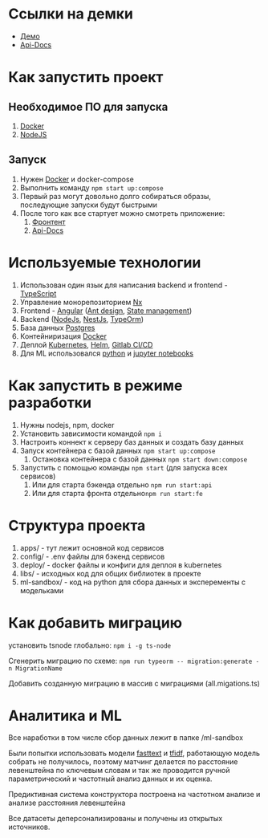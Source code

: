 
# Ссылки на демки
* [Демо](https://huntu.dev.meteora.pro/)
* [Api-Docs](https://huntu.dev.meteora.pro/api/docs/)

# Как запустить проект
## Необходимое ПО для запуска
1. [Docker](https://www.docker.com/get-started)
1. [NodeJS](https://nodejs.org/en/)
## Запуск
1. Нужен [Docker](https://www.docker.com/get-started) и docker-compose
1. Выполнить команду `npm start up:compose`
1. Первый раз могут довольно долго собираться образы, последующие запуски будут быстрыми
1. После того как все стартует можно смотреть приложение:
    1. [Фронтент](http://localhost:4200)
    1. [Api-Docs](http://localhost:3333/api/docs)

# Используемые технологии
1. Использован один язык для написания backend и frontend - [TypeScript](https://www.typescriptlang.org/)
1. Управление монорепозиторием [Nx](https://nx.dev)
1. Frontend - [Angular](https://angular.io/) ([Ant design](https://ng.ant.design/docs/introduce/en), [State management](https://www.ngxs.io/))
1. Backend ([NodeJs](https://nodejs.org/en/), [NestJs](https://nestjs.com/), [TypeOrm](https://typeorm.io/))
1. База данных [Postgres](https://www.postgresql.org/)
1. Контейниризация [Docker](https://www.docker.com/get-started)
1. Деплой [Kubernetes](https://kubernetes.io/ru/), [Helm](https://helm.sh/), [Gitlab CI/CD](https://docs.gitlab.com/ee/ci/)
1. Для ML использовался [python](https://www.python.org/) и [jupyter notebooks](https://jupyter.org/)

# Как запустить в режиме разработки
1. Нужны nodejs, npm, docker
1. Установить зависимости командой `npm i`
1. Настроить коннект к серверу баз данных и создать базу данных
1. Запуск контейнера с базой данных `npm start up:compose`
   1. Остановка контейнера с базой данных `npm start down:compose`
1. Запустить с помощью команды `npm start` (для запуска всех сервисов)
   1. Или для старта бэкенда отдельно `npm run start:api`
   1. Или для старта фронта отдельно`npm run start:fe`

# Структура проекта
1. apps/ - тут лежит основной код сервисов
1. config/ - .env файлы для бэкенд сервисов
1. deploy/ - docker файлы и конфиги для деплоя в kubernetes
1. libs/ - исходных код для общих библиотек в проекте
1. ml-sandbox/ - код на python для сбора данных и эксперементы с модельками

# Как добавить миграцию
установить tsnode глобально:
`npm i -g ts-node`

Сгенерить миграцию по схеме:
`npm run typeorm -- migration:generate -n MigrationName`

Добавить созданную миграцию в массив с миграциями (all.migations.ts)

# Аналитика и ML
Все наработки в том числе сбор данных лежит в папке
/ml-sandbox

Были попытки использовать модели [fasttext](https://fasttext.cc/) и [tfidf](https://ru.wikipedia.org/wiki/TF-IDF), работающую модель собрать не получилось, поэтому матчинг делается по расстояние левенштейна по ключевым словам и так же проводится ручной параметрический и частотный анализ данных и их оценка.

Предиктивная система конструктора построена на частотном анализе и анализе расстояния левенштейна

Все датасеты деперсонализированы и получены из открытых источников.
